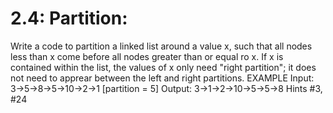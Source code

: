 # 2.4: Partition:
Write a code to partition a linked list around a value x, such that all nodes less than x come
before all nodes greater than or equal ro x. If x is contained within the list, the values of x only need
"right partition"; it does not need to apprear between the left and right partitions.
EXAMPLE
Input:    3->5->8->5->10->2->1 [partition = 5]
Output: 3->1->2->10->5->5->8 
Hints #3, #24
